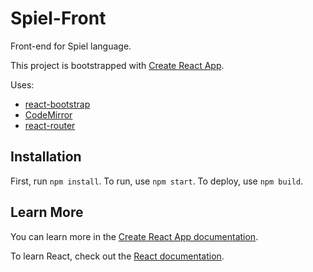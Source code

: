 # Spiel-Front

Front-end for Spiel language.

This project is bootstrapped with [Create React App](https://github.com/facebook/create-react-app).

Uses:
* [react-bootstrap](https://react-bootstrap.github.io/)
* [CodeMirror](https://codemirror.net/)
* [react-router](https://github.com/ReactTraining/react-router)

## Installation

First, run `npm install`. To run, use `npm start`. To deploy, use `npm build`.

## Learn More

You can learn more in the [Create React App documentation](https://facebook.github.io/create-react-app/docs/getting-started).

To learn React, check out the [React documentation](https://reactjs.org/).
